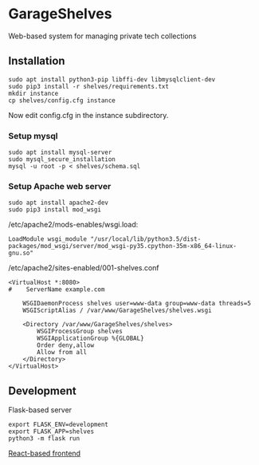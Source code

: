 # GarageShelves
Web-based system for managing private tech collections

## Installation

```
sudo apt install python3-pip libffi-dev libmysqlclient-dev
sudo pip3 install -r shelves/requirements.txt
mkdir instance
cp shelves/config.cfg instance
```
Now edit config.cfg in the instance subdirectory.

### Setup mysql

```
sudo apt install mysql-server
sudo mysql_secure_installation
mysql -u root -p < shelves/schema.sql
```

### Setup Apache web server

```
sudo apt install apache2-dev
sudo pip3 install mod_wsgi
```

/etc/apache2/mods-enables/wsgi.load:
```
LoadModule wsgi_module "/usr/local/lib/python3.5/dist-packages/mod_wsgi/server/mod_wsgi-py35.cpython-35m-x86_64-linux-gnu.so"
```

/etc/apache2/sites-enabled/001-shelves.conf
```
<VirtualHost *:8080>
#    ServerName example.com

    WSGIDaemonProcess shelves user=www-data group=www-data threads=5
    WSGIScriptAlias / /var/www/GarageShelves/shelves.wsgi

    <Directory /var/www/GarageShelves/shelves>
        WSGIProcessGroup shelves
        WSGIApplicationGroup %{GLOBAL}
        Order deny,allow
        Allow from all
    </Directory>
</VirtualHost>
```

## Development

Flask-based server
```
export FLASK_ENV=development
export FLASK_APP=shelves
python3 -m flask run
```

[React-based frontend](react_shelves/README.md)

